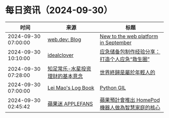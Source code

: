 ﻿# 每日资讯（2024-09-30）

|时间|来源|标题|
|---|---|---|
|2024-09-30 07:00:00|[web.dev: Blog](https://web.dev/feed.xml)|[New to the web platform in September](https://web.dev/blog/web-platform-09-2024?hl=en)|
|2024-09-30 10:10:00|[idealclover](https://idealclover.top/feed)|[应急储备包制作经验分享：打造个人应急“救生圈”](https://idealclover.top/archives/639/)|
|2024-09-30 07:28:00|[知足常乐-水星投资理财的基本意念](http://mercurychong.blogspot.com/feeds/posts/default)|[世界終歸是屬於年輕人的](http://mercurychong.blogspot.com/2024/09/blog-post_30.html)|
|2024-09-30 07:00:00|[Lei Mao's Log Book](https://leimao.github.io/atom.xml)|[Python GIL](https://leimao.github.io/blog/Python-GIL/)|
|2024-09-30 02:45:42|[蘋果迷 APPLEFANS](https://applefans.today/feed/)|[蘋果預計會推出 HomePod 機器人做為智慧家庭的核心](https://applefans.today/2024-09-apple-next-two-new-smart-display-products/)|
